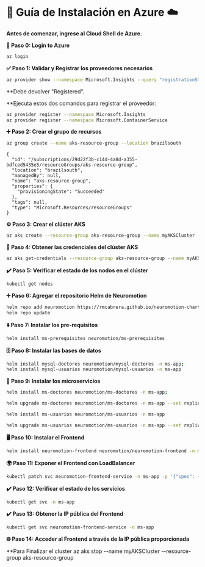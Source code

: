 # 🚀 Guía de Instalación en Azure ☁️

**Antes de comenzar, ingrese al Cloud Shell de Azure.**

**🔑 Paso 0: Login to Azure**

```bash
az login
```

**✅ Paso 1: Validar y Registrar los proveedores necesarios**

```bash
az provider show --namespace Microsoft.Insights --query "registrationState"
```

**Debe devolver "Registered".

**Ejecuta estos dos comandos para registrar el proveedor:

```bash
az provider register --namespace Microsoft.Insights
az provider register --namespace Microsoft.ContainerService
```

**➕ Paso 2: Crear el grupo de recursos**

```bash
az group create --name aks-resource-group --location brazilsouth
```

```Resultado  
{            
  "id": "/subscriptions/29d22f3b-c14d-4a8d-a355-bdfced5435e5/resourceGroups/aks-resource-group",
  "location": "brazilsouth",
  "managedBy": null,
  "name": "aks-resource-group",
  "properties": {
    "provisioningState": "Succeeded"
  },
  "tags": null,
  "type": "Microsoft.Resources/resourceGroups"
}
```

**⚙️ Paso 3: Crear el clúster AKS**

```bash
az aks create --resource-group aks-resource-group --name myAKSCluster --node-count 3 --enable-addons monitoring --generate-ssh-keys --location brazilsouth --node-vm-size Standard_D2s_v6
```

**🔑 Paso 4: Obtener las credenciales del clúster AKS**

```bash
az aks get-credentials --resource-group aks-resource-group --name myAKSCluster
```

**✔️ Paso 5: Verificar el estado de los nodos en el clúster**

```bash
kubectl get nodes
```

**➕ Paso 6: Agregar el repositorio Helm de Neuromotion**

```bash
helm repo add neuromotion https://rmcabrera.github.io/neuromotion-charts/; 
helm repo update
```

**⬇️ Paso 7: Instalar los pre-requisitos**

```bash
helm install ms-prerequisites neuromotion/ms-prerequisites
```

**🗄️ Paso 8: Instalar las bases de datos**

```bash
helm install mysql-doctores neuromotion/mysql-doctores -n ms-app; 
helm install mysql-usuarios neuromotion/mysql-usuarios -n ms-app
```

**🚀 Paso 9: Instalar los microservicios**

```bash
helm install ms-doctores neuromotion/ms-doctores -n ms-app; 

helm upgrade ms-doctores neuromotion/ms-doctores -n ms-app --set replicaCount=1

helm install ms-usuarios neuromotion/ms-usuarios -n ms-app

helm upgrade ms-usuarios neuromotion/ms-usuarios -n ms-app --set replicaCount=1

```

**🖥️ Paso 10: Instalar el Frontend**

```bash
helm install neuromotion-frontend neuromotion/neuromotion-frontend -n ms-app
```

**🌍 Paso 11: Exponer el Frontend con LoadBalancer**

```bash
kubectl patch svc neuromotion-frontend-service -n ms-app -p '{"spec": {"type": "LoadBalancer"}}'
```

**✔️ Paso 12: Verificar el estado de los servicios**

```bash
kubectl get svc -n ms-app
```

**✔️ Paso 13: Obtener la IP pública del Frontend**

```bash
kubectl get svc neuromotion-frontend-service -n ms-app
```

**🌐 Paso 14: Acceder al Frontend a través de la IP pública proporcionada**


**Para Finalizar el cluster
az aks stop --name myAKSCluster --resource-group aks-resource-group
